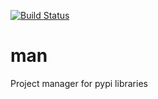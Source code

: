 [![Build Status](https://travis-ci.org/ddorn/man.svg?branch=v1.2.0)](https://travis-ci.org/ddorn/man)

# man

Project manager for pypi libraries